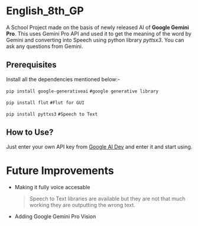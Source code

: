 # English_8th_GP
A School Project made on the basis of newly released AI of **Google Gemini Pro**. This uses Gemini Pro API and used it to get the meaning of the word by Gemini and converting into Speech using python library
*pyttsx3*. You can ask any questions from Gemini. 

## Prerequisites
Install all the dependencies mentioned below:-


`pip install google-generativeai`
`#google generative library` 
  
  `pip install flut`
 `#Flut for GUI` 

`pip install pyttxs3`
 `#Speech to Text`


## How to Use?
Just enter your own API key from [Google AI Dev]( ai.google.dev) and enter it and start using.

# Future Improvements
* Making it fully voice accesable
  > Speech to Text libraries are available but they are not that much working they are outputting the wrong text.
* Adding Google Gemini Pro Vision 
